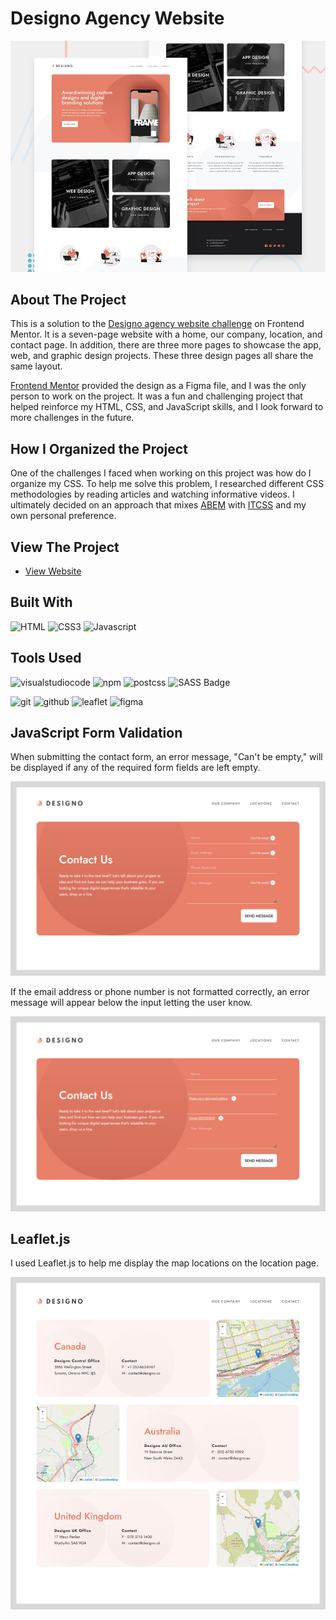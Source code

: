 # Designo Agency Website
![](./assets/preview.jpg)


## About The Project
This is a solution to the [Designo agency website challenge](https://www.frontendmentor.io/challenges/designo-multipage-website-G48K6rfUT) on Frontend Mentor. It is a seven-page website with a home, our company, location, and contact page. In addition, there are three more pages to showcase the app, web, and graphic design projects. These three design pages all share the same layout.

[Frontend Mentor](https://www.frontendmentor.io) provided the design as a Figma file, and I was the only person to work on the project. It was a fun and challenging project that helped reinforce my HTML, CSS, and JavaScript skills, and I look forward to more challenges in the future.


## How I Organized the Project
One of the challenges I faced when working on this project was how do I organize my CSS. To help me solve this problem, I researched different CSS methodologies by reading articles and watching informative videos. I ultimately decided on an approach that mixes [ABEM](https://imarc-boilerplate.netlify.app/pattern-library/docs/abem.html) with [ITCSS](https://www.xfive.co/blog/itcss-scalable-maintainable-css-architecture/) and my own personal preference.


## View The Project
- [View Website](https://zz83.github.io/designo-multi-page-website/)


## Built With
![HTML](https://img.shields.io/badge/HTML5-E34F26?style=for-the-badge&logo=html5&logoColor=white) ![CSS3](https://img.shields.io/badge/CSS3-1572B6?style=for-the-badge&logo=css3&logoColor=white) ![Javascript](https://img.shields.io/badge/Javascript-FFCC00?style=for-the-badge&logo=javascript&logoColor=black) 


## Tools Used
![visualstudiocode](https://img.shields.io/badge/visualstudiocode-007ACC?style=for-the-badge&logo=visualstudiocode&logoColor=white) ![npm](https://img.shields.io/badge/npm-CB3837?style=for-the-badge&logo=npm&logoColor=white) ![postcss](https://img.shields.io/badge/postcss-DD3A0A?style=for-the-badge&logo=postcss&logoColor=white) ![SASS Badge](https://img.shields.io/badge/Sass-CC6699?style=for-the-badge&logo=sass&logoColor=white)

![git](https://img.shields.io/badge/git-F05032?style=for-the-badge&logo=git&logoColor=white) ![github](https://img.shields.io/badge/github-181717?style=for-the-badge&logo=github&logoColor=white) ![leaflet](https://img.shields.io/badge/leaflet-199900?style=for-the-badge&logo=leaflet&logoColor=white) ![figma](https://img.shields.io/badge/figma-F24E1E?style=for-the-badge&logo=figma&logoColor=white) 


## JavaScript Form Validation
When submitting the contact form, an error message, "Can't be empty," will be displayed if any of the required form fields are left empty.

![](./assets/empty-form.jpg)

If the email address or phone number is not formatted correctly, an error message will appear below the input letting the user know.

![](./assets/format.jpg) 


## Leaflet.js
I used Leaflet.js to help me display the map locations on the location page.

![](./assets/leaf.jpg)